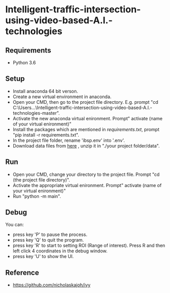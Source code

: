 # Intelligent-traffic-intersection-using-video-based-A.I.-technologies 

## Requirements
- Python 3.6 

## Setup
- Install anaconda 64 bit verson.
- Create a new virtual environment in anaconda.
- Open your CMD, then go to the project file directory. E.g. prompt "cd C:\Users\...\Intelligent-traffic-intersection-using-video-based-A.I.-technologies-master".
- Activate the new anaconda virtual enironment. Prompt" activate (name of your virtual enironment)"
- Install the packages which are mentioned in _requirements.txt_, prompt "pip install -r requirements.txt".
- In the project file folder, rename 'ibsp.env' into '.env'.
- Download data files from [here](https://vtcmca-my.sharepoint.com/:u:/g/personal/180177920_stu_vtc_edu_hk/ERfm0FTlU0JKs6JlqhVC63MBrTVjeQ3u3iuIJ5FZ26j73w?e=2MlvHQ) , unzip it in "./your project folder/data".

## Run
- Open your CMD, change your directory to the project file. Prompt "cd (the project file directory)".
- Activate the appropriate virtual enironment. Prompt" activate (name of your virtual enironment)"
- Run "python -m  main".

## Debug
You can:
- press key 'P' to pause the process.
- press key 'Q' to quit the program.
- press key 'R' to start to setting ROI (Range of interest). Press R and then left click 4 coordinates in the debug window.
- press key 'U' to show the UI.

## Reference
- https://github.com/nicholaskajoh/ivy
